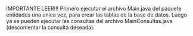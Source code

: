 IMPORTANTE LEER!!!
Primero ejecutar el archivo Main.java del paquete entidades una unica vez, para crear las tablas de la base de datos.
Luego ya se pueden ejecutar las consultas del archivo MainConsultas.java (descomentar la consulta deseada).
